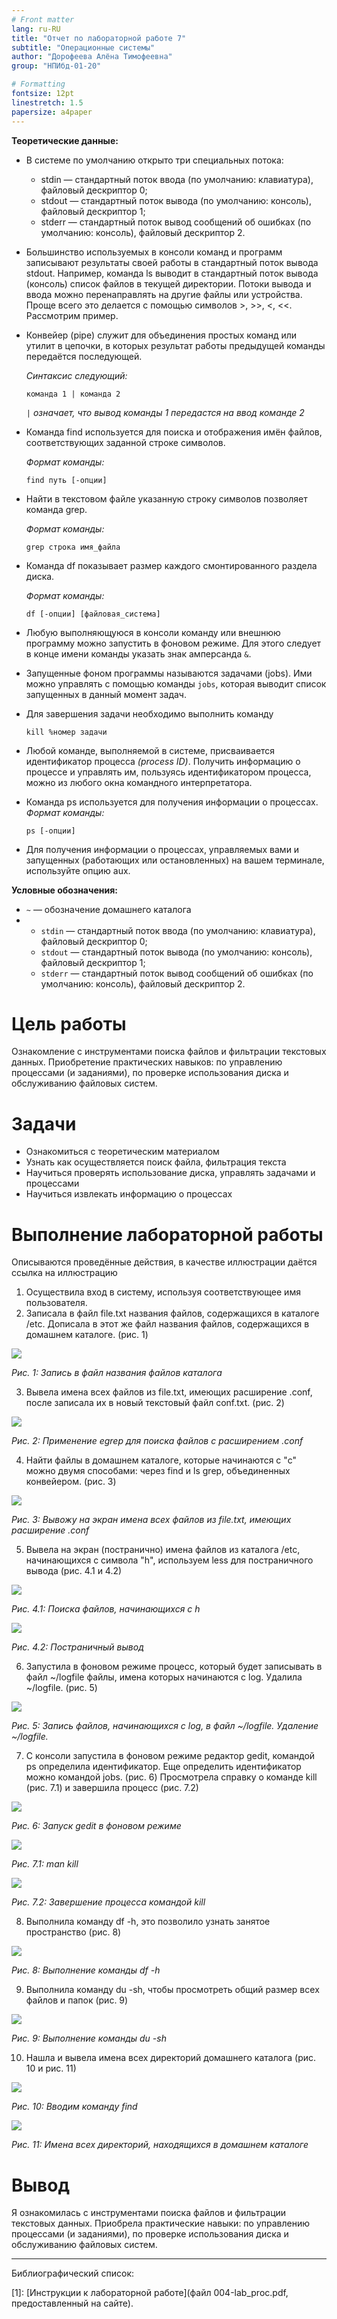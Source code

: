 ```yaml
---
# Front matter
lang: ru-RU
title: "Отчет по лабораторной работе 7"
subtitle: "Операционные системы"
author: "Дорофеева Алёна Тимофеевна"
group: "НПИбд-01-20"

# Formatting
fontsize: 12pt
linestretch: 1.5
papersize: a4paper
---
```


**Теоретические данные:**

- В системе по умолчанию открыто три специальных потока:

  - stdin — стандартный поток ввода (по умолчанию: клавиатура), файловый дескриптор 0;
  - stdout — стандартный поток вывода (по умолчанию: консоль), файловый дескриптор 1;
  - stderr — стандартный поток вывод сообщений об ошибках (по умолчанию: консоль), файловый дескриптор 2.

- Большинство используемых в консоли команд и программ записывают результаты своей работы в стандартный поток вывода stdout. Например, команда ls выводит в стандартный поток вывода (консоль) список файлов в текущей директории. Потоки вывода и ввода можно перенаправлять на другие файлы или устройства. Проще всего это делается с помощью символов >, >>, <, <<. Рассмотрим пример.

- Конвейер (pipe) служит для объединения простых команд или утилит в цепочки, в которых результат работы предыдущей команды передаётся последующей.

  *Синтаксис следующий:*

  `команда 1 | команда 2`

  *`|` означает, что вывод команды 1 передастся на ввод команде 2*

- Команда find используется для поиска и отображения имён файлов, соответствующих заданной строке символов.

  *Формат команды:*

  `find путь [-опции]`

- Найти в текстовом файле указанную строку символов позволяет команда grep.

  *Формат команды:*

  `grep строка имя_файла`

- Команда df показывает размер каждого смонтированного раздела диска.

  *Формат команды:*

  `df [-опции] [файловая_система]`

- Любую выполняющуюся в консоли команду или внешнюю программу можно запустить в фоновом режиме. Для этого следует в конце имени команды указать знак амперсанда `&`.

- Запущенные фоном программы называются задачами (jobs). Ими можно управлять с помощью команды `jobs`, которая выводит список запущенных в данный момент задач.

- Для завершения задачи необходимо выполнить команду

  `kill %номер задачи`

- Любой команде, выполняемой в системе, присваивается идентификатор процесса *(process ID)*. Получить информацию о процессе и управлять им, пользуясь идентификатором процесса, можно из любого окна командного интерпретатора.

- Команда ps используется для получения информации о процессах. *Формат команды:*

  `ps [-опции]`

- Для получения информации о процессах, управляемых вами и запущенных (работающих или остановленных) на вашем терминале, используйте опцию aux.

**Условные обозначения:**

- `~` — обозначение домашнего каталога
- - `stdin` — стандартный поток ввода (по умолчанию: клавиатура), файловый дескриптор 0;
  - `stdout` — стандартный поток вывода (по умолчанию: консоль), файловый дескриптор 1;
  - `stderr` — стандартный поток вывод сообщений об ошибках (по умолчанию: консоль), файловый дескриптор 2.

# Цель работы

Ознакомление с инструментами поиска файлов и фильтрации текстовых данных. Приобретение практических навыков: по управлению процессами (и заданиями), по проверке использования диска и обслуживанию файловых систем.

# Задачи

- Ознакомиться с теоретическим материалом
- Узнать как осуществляется поиск файла, фильтрация текста
- Научиться проверять использование диска, управлять задачами и процессами
- Научиться извлекать информацию о процессах


# Выполнение лабораторной работы

Описываются проведённые действия, в качестве иллюстрации даётся ссылка на иллюстрацию

1. Осуществила вход в систему, используя соответствующее имя пользователя.
2. Записала в файл file.txt названия файлов, содержащихся в каталоге /etc. Дописала в этот же файл названия файлов, содержащихся в домашнем каталоге. (рис. 1)

<img src="скрины7\1.PNG">

*Рис. 1: Запись в файл названия файлов каталога*

3. Вывела имена всех файлов из file.txt, имеющих расширение .conf, после записала их в новый текстовый файл conf.txt. (рис. 2)

<img src="скрины7\2.PNG">

*Рис. 2: Применение egrep для поиска файлов с расширением .conf*

4. Найти файлы в домашнем каталоге, которые начинаются с "c" можно двумя способами: через find и ls grep, объединенных конвейером. (рис. 3)

<img src="скрины7\3.PNG">

*Рис. 3: Вывожу на экран имена всех файлов из file.txt, имеющих расширение .conf*

5. Вывела на экран (постранично) имена файлов из каталога /etc, начинающихся с символа "h", используем less для постраничного вывода (рис. 4.1 и 4.2) 

<img src="скрины7\4.PNG">

*Рис. 4.1: Поиска файлов, начинающихся с h*

<img src="скрины7\5.PNG">

*Рис. 4.2: Постраничный вывод*

6. Запустила в фоновом режиме процесс, который будет записывать в файл ~/logfile файлы, имена которых начинаются с log. Удалила ~/logfile. (рис. 5)

<img src="скрины7\7.PNG">

*Рис. 5: Запись файлов, начинающихся с log, в файл ~/logfile. Удаление ~/logfile.*

7. С консоли запустила в фоновом режиме редактор gedit, командой ps определила идентификатор. Еще определить идентификатор можно командой jobs. (рис. 6) Просмотрела справку о команде kill (рис. 7.1) и завершила процесс (рис. 7.2)

<img src="скрины7\8.PNG">

*Рис. 6: Запуск gedit в фоновом режиме*

<img src="скрины7\9.PNG">

*Рис. 7.1: man kill*

<img src="скрины7\10.PNG">

*Рис. 7.2: Завершение процесса командой kill*

8. Выполнила команду df -h, это позволило узнать занятое пространство (рис. 8)

<img src="скрины7\11.1.PNG">

*Рис. 8: Выполнение команды df -h*

9. Выполнила команду du -sh, чтобы просмотреть общий размер всех файлов и папок (рис. 9)

<img src="скрины7\11.2.PNG">

*Рис. 9: Выполнение команды du -sh*

10. Нашла и вывела имена всех директорий домашнего каталога (рис. 10 и рис. 11)

<img src="скрины7\12.PNG">

*Рис. 10: Вводим команду find*

<img src="скрины7\13.PNG">

*Рис. 11: Имена всех директорий, находящихся в домашнем каталоге*

# Вывод

Я ознакомилась с инструментами поиска файлов и фильтрации текстовых данных. Приобрела практические навыки: по управлению процессами (и заданиями), по проверке использования диска и обслуживанию файловых систем.

___

Библиографический список: 

[1]: [Инструкции к лабораторной работе](файл 004-lab_proc.pdf, предоставленный на сайте).

